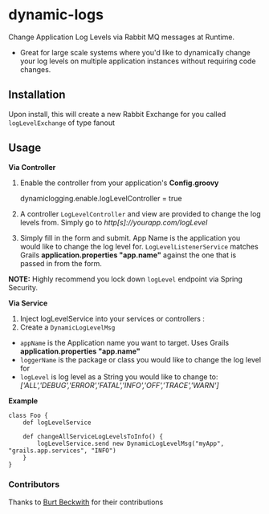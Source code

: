 dynamic-logs
============

Change Application Log Levels via Rabbit MQ messages at Runtime.

- Great for large scale systems where you'd like to dynamically change your log levels on multiple application instances without requiring code changes.


Installation
-------

Upon install, this will create a new Rabbit Exchange for you called `logLevelExchange` of type fanout


Usage
-------

**Via Controller**

1. Enable the controller from your application's **Config.groovy**

    dynamiclogging.enable.logLevelController = true

2. A controller `LogLevelController` and view are provided to change the log levels from.  Simply go to _http[s]://yourapp.com/logLevel_

3. Simply fill in the form and submit.  App Name is the application you would like to change the log level for. `LogLevelListenerService` matches Grails **application.properties "app.name"** against the one that is passed in from the form.


**NOTE:** Highly recommend you lock down `logLevel` endpoint via Spring Security.

**Via Service**

1. Inject logLevelService into your services or controllers :
2. Create a `DynamicLogLevelMsg`

- `appName` is the Application name you want to target.  Uses Grails **application.properties "app.name"**
- `loggerName` is the package or class you would like to change the log level for
- `logLevel` is log level as a String you would like to change to: *['ALL','DEBUG','ERROR','FATAL','INFO','OFF','TRACE','WARN']*

**Example**

    class Foo {
        def logLevelService

        def changeAllServiceLogLevelsToInfo() {
            logLevelService.send new DynamicLogLevelMsg("myApp", "grails.app.services", "INFO")
        }
    }

### Contributors

Thanks to [Burt Beckwith](https://github.com/burtbeckwith) for their contributions
